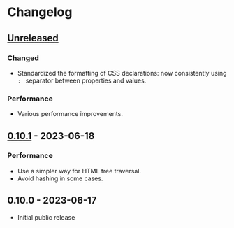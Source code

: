 # Changelog

## [Unreleased]

### Changed

- Standardized the formatting of CSS declarations: now consistently using `: ` separator between properties and values.

### Performance

- Various performance improvements.

## [0.10.1] - 2023-06-18

### Performance

- Use a simpler way for HTML tree traversal.
- Avoid hashing in some cases.

## 0.10.0 - 2023-06-17

- Initial public release

[Unreleased]: https://github.com/Stranger6667/css-inline/compare/ruby-v0.10.1...HEAD
[0.10.1]: https://github.com/Stranger6667/css-inline/compare/ruby-v0.10.0...ruby-v0.10.1
